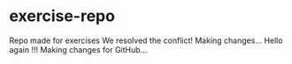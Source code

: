 # exercise-repo
Repo made for exercises
We resolved the conflict!
Making changes...
Hello again !!!
Making changes for GitHub...


